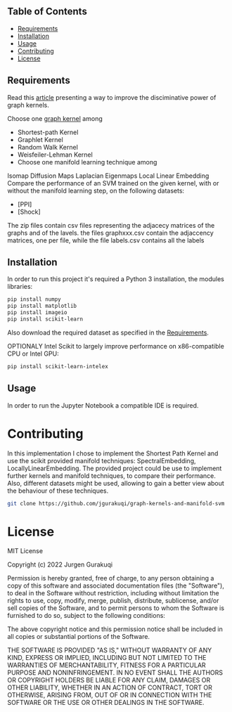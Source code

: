 ## Table of Contents

- [Requirements](#Requirements)
- [Installation](#installation)
- [Usage](#usage)
- [Contributing](#contributing)
- [License](#license)


## Requirements

Read this [article](https://www.dsi.unive.it/~atorsell/AI/graph/Unfolding.pdf) presenting a way to improve the disciminative power of graph kernels.

Choose one [graph kernel](https://www.dsi.unive.it/~atorsell/AI/graph/kernels.pdf) among

* Shortest-path Kernel
* Graphlet Kernel
* Random Walk Kernel
* Weisfeiler-Lehman Kernel
* Choose one manifold learning technique among

Isomap
Diffusion Maps
Laplacian Eigenmaps
Local Linear Embedding
Compare the performance of an SVM trained on the given kernel, with or without the manifold learning step, on the following datasets:

* [PPI]
* [Shock]

The zip files contain csv files representing the adjacecy matrices of the graphs and of the lavels. the files graphxxx.csv contain the adjaccency matrices, one per file, while the file labels.csv contains all the labels

## Installation

In order to run this project it's required a Python 3 installation, the modules libraries: 

```bash
pip install numpy
pip install matplotlib
pip install imageio
pip install scikit-learn
```

Also download the required dataset as specified in the [Requirements](#Requirements).

OPTIONALY Intel Scikit to largely improve performance on x86-compatible CPU or Intel GPU:
```bash
pip install scikit-learn-intelex 
```

## Usage

In order to run the Jupyter Notebook a compatible IDE is required. 

# Contributing

In this implementation I chose to implement the Shortest Path Kernel and use the scikit provided manifold techniques: SpectralEmbedding, LocallyLinearEmbedding.
The provided project could be use to implement further kernels and manifold techniques, to compare their performance. Also, different datasets might be used,
allowing to gain a better view about the behaviour of these techniques.

```bash
git clone https://github.com/jgurakuqi/graph-kernels-and-manifold-svm
```

# License

MIT License

Copyright (c) 2022 Jurgen Gurakuqi

Permission is hereby granted, free of charge, to any person obtaining a copy of this software and associated documentation files (the "Software"), to deal in the Software without restriction, including without limitation the rights to use, copy, modify, merge, publish, distribute, sublicense, and/or sell copies of the Software, and to permit persons to whom the Software is furnished to do so, subject to the following conditions:

The above copyright notice and this permission notice shall be included in all copies or substantial portions of the Software.

THE SOFTWARE IS PROVIDED "AS IS," WITHOUT WARRANTY OF ANY KIND, EXPRESS OR IMPLIED, INCLUDING BUT NOT LIMITED TO THE WARRANTIES OF MERCHANTABILITY, FITNESS FOR A PARTICULAR PURPOSE AND NONINFRINGEMENT. IN NO EVENT SHALL THE AUTHORS OR COPYRIGHT HOLDERS BE LIABLE FOR ANY CLAIM, DAMAGES OR OTHER LIABILITY, WHETHER IN AN ACTION OF CONTRACT, TORT OR OTHERWISE, ARISING FROM, OUT OF OR IN CONNECTION WITH THE SOFTWARE OR THE USE OR OTHER DEALINGS IN THE SOFTWARE.



